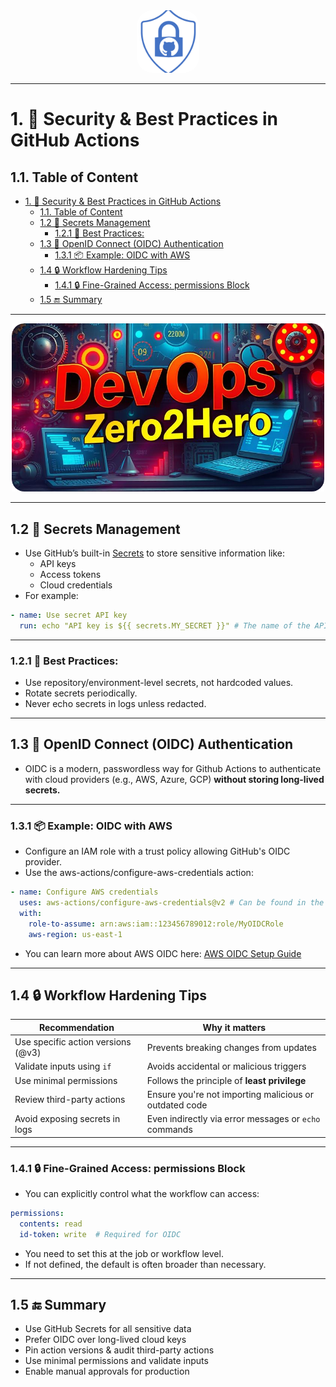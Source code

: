 <!-- omit in toc -->
<div align="center">
  <img src="/Content/github-actions/resources/logos/github-security.png" alt="DevOps-Zero2Hero" width="100" style="border-radius: 25%;padd">
</div>

---

# 1. 🔐 Security & Best Practices in GitHub Actions

## 1.1. Table of Content

- [1. 🔐 Security \& Best Practices in GitHub Actions](#1--security--best-practices-in-github-actions)
  - [1.1. Table of Content](#11-table-of-content)
  - [1.2 🔑 Secrets Management](#12--secrets-management)
    - [1.2.1 📌 Best Practices:](#121--best-practices)
  - [1.3 🧬 OpenID Connect (OIDC) Authentication](#13--openid-connect-oidc-authentication)
    - [1.3.1 📦 Example: OIDC with AWS](#131--example-oidc-with-aws)
  - [1.4 🔒 Workflow Hardening Tips](#14--workflow-hardening-tips)
    - [1.4.1 🔒 Fine-Grained Access: permissions Block](#141--fine-grained-access-permissions-block)
  - [1.5 🔚 Summary](#15--summary)

---

<div align="center">
  <img src="/resources/images/cover-rounded.png" alt="DevOps-Zero2Hero" width="500">
</div>

---

## 1.2 🔑 Secrets Management

- Use GitHub’s built-in [Secrets](https://docs.github.com/en/actions/security-guides/encrypted-secrets) to store sensitive information like:
  - API keys
  - Access tokens
  - Cloud credentials
- For example:
```yaml
- name: Use secret API key
  run: echo "API key is ${{ secrets.MY_SECRET }}" # The name of the API key variable is MY_SECRET
```

---

### 1.2.1 📌 Best Practices:
- Use repository/environment-level secrets, not hardcoded values.
- Rotate secrets periodically.
- Never echo secrets in logs unless redacted.

---

## 1.3 🧬 OpenID Connect (OIDC) Authentication

- OIDC is a modern, passwordless way for Github Actions to authenticate with cloud providers (e.g., AWS, Azure, GCP) **without storing long-lived secrets.**

---

### 1.3.1 📦 Example: OIDC with AWS

- Configure an IAM role with a trust policy allowing GitHub's OIDC provider.
- Use the aws-actions/configure-aws-credentials action:

```yaml
- name: Configure AWS credentials
  uses: aws-actions/configure-aws-credentials@v2 # Can be found in the marketplace
  with:
    role-to-assume: arn:aws:iam::123456789012:role/MyOIDCRole
    aws-region: us-east-1
```
- You can learn more about AWS OIDC here: [AWS OIDC Setup Guide](https://docs.github.com/en/actions/security-for-github-actions/security-hardening-your-deployments/configuring-openid-connect-in-amazon-web-services)

---

## 1.4 🔒 Workflow Hardening Tips

| Recommendation                    | Why it matters                                           |
|----------------------------------|----------------------------------------------------------|
| Use specific action versions (@v3) | Prevents breaking changes from updates                  |
| Validate inputs using `if`        | Avoids accidental or malicious triggers                 |
| Use minimal permissions           | Follows the principle of **least privilege**                |
| Review third-party actions        | Ensure you're not importing malicious or outdated code  |
| Avoid exposing secrets in logs    | Even indirectly via error messages or `echo` commands   |

---

### 1.4.1 🔒 Fine-Grained Access: permissions Block

- You can explicitly control what the workflow can access:
```yaml
permissions:
  contents: read
  id-token: write  # Required for OIDC
```
- You need to set this at the job or workflow level.
- If not defined, the default is often broader than necessary.

---

## 1.5 🔚 Summary
- Use GitHub Secrets for all sensitive data
- Prefer OIDC over long-lived cloud keys
- Pin action versions & audit third-party actions
- Use minimal permissions and validate inputs
- Enable manual approvals for production
